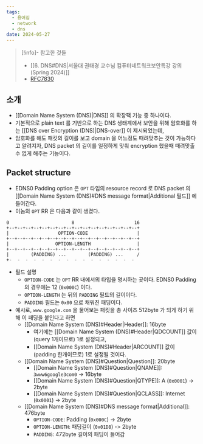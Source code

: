 ```yaml
---
tags:
  - 용어집
  - network
  - dns
date: 2024-05-27
---
```

> [!info]- 참고한 것들
> - [[6. DNS#DNS|서울대 권태경 교수님 컴퓨터네트워크보안특강 강의 (Spring 2024)]]
> - [RFC7830](https://datatracker.ietf.org/doc/html/rfc7830)

## 소개

- [[Domain Name System (DNS)|DNS]] 의 확장팩 기능 중 하나이다.
- 기본적으로 plain text 를 기반으로 하는 DNS 생태계에서 보안을 위해 암호화를 하는 [[DNS over Encryption (DNS)|DNS-over]] 이 제시되었는데,
- 암호화를 해도 패킷의 길이를 보고 domain 을 어느정도 때려맞추는 것이 가능하다고 알려지자, DNS packet 의 길이를 일정하게 맞춰 encryption 했을때 때려맞출 수 없게 해주는 기능이다.

## Packet structure

- EDNS0 Padding option 은 `OPT` 타입의 resource record 로 DNS packet 의 [[Domain Name System (DNS)#DNS message format|Additional 필드]] 에 들어간다.
- 이놈의 `OPT` RR 은 다음과 같이 생겼다.

```
0                       8                      16
+--+--+--+--+--+--+--+--+--+--+--+--+--+--+--+--+
|                  OPTION-CODE                  |
+--+--+--+--+--+--+--+--+--+--+--+--+--+--+--+--+
|                 OPTION-LENGTH                 |
+--+--+--+--+--+--+--+--+--+--+--+--+--+--+--+--+
|        (PADDING) ...        (PADDING) ...     /
+-  -  -  -  -  -  -  -  -  -  -  -  -  -  -  -
```

- 필드 설명
	- `OPTION-CODE` 는 `OPT` RR 내에서의 타입을 명시하는 곳이다. EDNS0 Padding 의 경우에는 12 (`0x000C`) 이다.
	- `OPTION-LENGTH` 는 뒤의 `PADDING` 필드의 길이이다.
	- `PADDING` 필드는 `0x00` 으로 채워진 패딩이다.
- 예시로, `www.google.com` 을 물어보는 패킷을 총 사이즈 512byte 가 되게 하기 위해 이 패딩을 붙인다고 하면
	- [[Domain Name System (DNS)#Header|Header]]: 16byte
		- 여기에는 [[Domain Name System (DNS)#Header|QDCOUNT]] 값이 (query 1개이므로) 1로 설정되고,
		- [[Domain Name System (DNS)#Header|ARCOUNT]] 값이 (padding 한개이므로) 1로 설정될 것이다.
	- [[Domain Name System (DNS)#Question|Question]]: 20byte
		- [[Domain Name System (DNS)#Question|QNAME]]: `3www6google3com0` -> 16byte
		- [[Domain Name System (DNS)#Question|QTYPE]]: A (`0x0001`) -> 2byte
		- [[Domain Name System (DNS)#Question|QCLASS]]: Internet (`0x0001`) -> 2byte
	- [[Domain Name System (DNS)#DNS message format|Additional]]: 476byte
		- `OPTION-CODE`: Padding (`0x000C`) -> 2byte
		- `OPTION-LENGTH`: 패딩길이 (`0x01D8`) -> 2byte
		- `PADDING`: 472byte 길이의 패딩이 들어감
